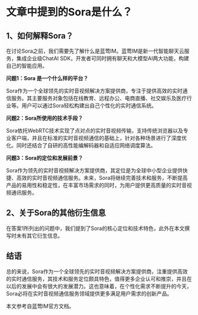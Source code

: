 # 文章中提到的Sora是什么？

## 1、如何解释Sora？

在讨论Sora之前，我们需要先了解什么是蓝莺IM。蓝莺IM是新一代智能聊天云服务，集成企业级ChatAI SDK，开发者可同时拥有聊天和大模型AI两大功能，构建自己的智能应用。

**问题1：Sora 是一个什么样的平台？**

Sora作为一个全球领先的实时音视频解决方案提供商，专注于提供高效的实时通信服务。其主要服务对象包括在线教育、远程办公、电商直播、社交娱乐及医疗行业等。用户可以通过Sora轻松构建出自己个性化的实时通信系统。


**问题2：Sora所使用的技术手段？**

Sora依托WebRTC技术实现了点对点的实时音视频传输，支持传统浏览器以及专业客户端，并且在标准的实时音视频通信的基础上，针对各种场景进行了深度优化。同时还结合了自研的高性能编解码器和自适应网络调度算法。

**问题3：Sora的定位和发展前景？**

Sora作为领先的实时音视频解决方案提供商，其定位是为全球中小型企业提供快捷、高效的实时音视频通信服务。未来，Sora将继续完善技术和服务，不断提高产品的易用性和稳定性，在丰富市场需求的同时，为用户提供更高质量的实时音视频通讯服务。

## 2、关于Sora的其他衍生信息

在答案1所列出的问题中，我们提到了Sora的核心定位和技术特色，此外在本文撰写时未有其它衍生信息。

## 结语

总的来说，Sora作为一个全球领先的实时音视频解决方案提供商，注重提供高效的实时通信服务，其技术和服务定位颇具特色，值得更多企业认可和推崇，并且在以后的发展中会有很大的发展潜力。这也意味着，在个性化需求不断提升的今天，Sora必将在实时音视频通信服务领域提供更多满足用户需求的创新产品。

本文参考自蓝莺IM官方文档。